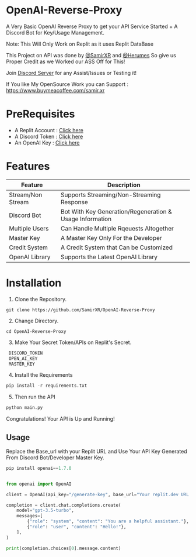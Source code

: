 # OpenAI-Reverse-Proxy
A Very Basic OpenAI Reverse Proxy to get your API Service Started + A Discord Bot for Key/Usage Management.

Note: This Will Only Work on Replit as it uses Replit DataBase

This Project on API was done by  [@SamirXR](https://www.instagram.com/samir.xr/) and [@Herumes](https://github.com/herumes) So give us Proper Credit as we Worked our ASS Off for This!

Join [Discord Server](https://discord.gg/p7H6HJmCN7) for any Assist/Issues or Testing it!

If You like My OpenSource Work you can Support : https://www.buymeacoffee.com/samir.xr


# PreRequisites

- A Replit Account : [Click here](https://replit.com/~)
- A Discord Token  : [Click here](https://discord.com/developers/applications/)
- An OpenAI Key          : [Click here](https://platform.openai.com/api-keys/)


# Features

| Feature                  | Description                             |
|--------------------------|-----------------------------------------|
| Stream/Non Stream                | Supports Streaming/Non-Streaming Response|
| Discord Bot             | Bot With Key Generation/Regeneration & Usage Information|
| Multiple Users                   | Can Handle Multiple Rqeuests Altogether |
| Master Key              | A Master Key Only For the Developer |
| Credit System          | A Credit System that Can be Customized |
| OpenAI Library        | Supports the Latest OpenAI Library |

# Installation 

1. Clone the Repository.

```pyton
git clone https://github.com/SamirXR/OpenAI-Reverse-Proxy
```

2. Change Directory.
   
```pyton
cd OpenAI-Reverse-Proxy
```

3. Make Your Secret Token/APIs on Replit's Secret.
   
```python
 DISCORD_TOKEN
 OPEN_AI_KEY
 MASTER_KEY
```

4. Install the Requirements

```python
pip install -r requirements.txt
```

5. Then run the API
```python
python main.py
```

Congratulations! Your API is Up and Running!


## Usage

Replace the Base_url with your Replit URL and Use Your API Key Generated From Discord Bot/Developer Master Key.


```python
pip install openai==1.7.0
```

```python

from openai import OpenAI

client = OpenAI(api_key="/generate-key", base_url="Your replit.dev URL Here")

completion = client.chat.completions.create(
    model="gpt-3.5-turbo",
    messages=[
        {"role": "system", "content": "You are a helpful assistant."},
        {"role": "user", "content": "Hello!"},
    ],
)

print(completion.choices[0].message.content)
```









